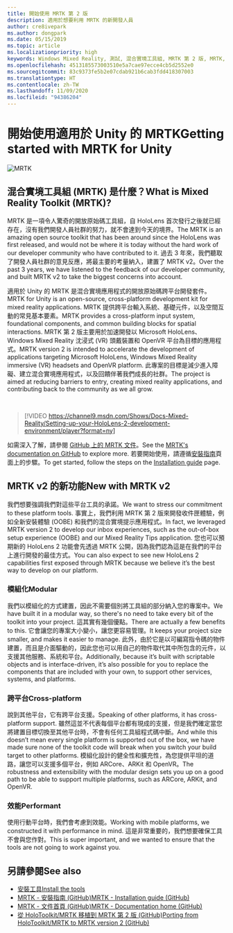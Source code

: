 ```yaml
---
title: 開始使用 MRTK 第 2 版
description: 適用於想要利用 MRTK 的新開發人員
author: cre8ivepark
ms.author: dongpark
ms.date: 05/15/2019
ms.topic: article
ms.localizationpriority: high
keywords: Windows Mixed Reality, 測試, 混合實境工具組, MRTK 第 2 版, MRTK, 工具, SDK, HoloLens, HoloLens 2
ms.openlocfilehash: 4513185573003510e5a7cae97ecce4cb5d2552e0
ms.sourcegitcommit: 83c9373fe5b2e07cdab921b6cab3fdd418307003
ms.translationtype: HT
ms.contentlocale: zh-TW
ms.lasthandoff: 11/09/2020
ms.locfileid: "94386204"
---
```

# <a name="getting-started-with-mrtk-for-unity"></a><span data-ttu-id="99119-104">開始使用適用於 Unity 的 MRTK</span><span class="sxs-lookup"><span data-stu-id="99119-104">Getting started with MRTK for Unity</span></span>
![MRTK](../../design/images/MRTK_UX_Hero.png)

## <a name="what-is-mixed-reality-toolkit-mrtk"></a><span data-ttu-id="99119-106">混合實境工具組 (MRTK) 是什麼？</span><span class="sxs-lookup"><span data-stu-id="99119-106">What is Mixed Reality Toolkit (MRTK)?</span></span>
<span data-ttu-id="99119-107">MRTK 是一項令人驚奇的開放原始碼工具組，自 HoloLens 首次發行之後就已經存在，沒有我們開發人員社群的努力，就不會達到今天的境界。</span><span class="sxs-lookup"><span data-stu-id="99119-107">The MRTK is an amazing open source toolkit that has been around since the HoloLens was first released, and would not be where it is today without the hard work of our developer community who have contributed to it.</span></span> <span data-ttu-id="99119-108">過去 3 年來，我們聽取了開發人員社群的意見反應，將最主要的考量納入，建置了 MRTK v2。</span><span class="sxs-lookup"><span data-stu-id="99119-108">Over the past 3 years, we have listened to the feedback of our developer community, and built MRTK v2 to take the biggest concerns into account.</span></span>  

<span data-ttu-id="99119-109">適用於 Unity 的 MRTK 是混合實境應用程式的開放原始碼跨平台開發套件。</span><span class="sxs-lookup"><span data-stu-id="99119-109">MRTK for Unity is an open-source, cross-platform development kit for mixed reality applications.</span></span> <span data-ttu-id="99119-110">MRTK 提供跨平台輸入系統、基礎元件，以及空間互動的常見基本要素。</span><span class="sxs-lookup"><span data-stu-id="99119-110">MRTK provides a cross-platform input system, foundational components, and common building blocks for spatial interactions.</span></span> <span data-ttu-id="99119-111">MRTK 第 2 版主要用於加速開發以 Microsoft HoloLens、Windows Mixed Reality 沈浸式 (VR) 頭戴裝置和 OpenVR 平台為目標的應用程式。</span><span class="sxs-lookup"><span data-stu-id="99119-111">MRTK version 2 is intended to accelerate the development of applications targeting Microsoft HoloLens, Windows Mixed Reality immersive (VR) headsets and OpenVR platform.</span></span> <span data-ttu-id="99119-112">此專案的目標是減少進入障礙、建立混合實境應用程式，以及回饋伴著我們成長的社群。</span><span class="sxs-lookup"><span data-stu-id="99119-112">The project is aimed at reducing barriers to entry, creating mixed reality applications, and contributing back to the community as we all grow.</span></span>

<br>

>[!VIDEO https://channel9.msdn.com/Shows/Docs-Mixed-Reality/Setting-up-your-HoloLens-2-development-environment/player?format=ny]

<span data-ttu-id="99119-113">如需深入了解，請參閱 [GitHub 上的 MRTK 文件](https://microsoft.github.io/MixedRealityToolkit-Unity/README.html)。</span><span class="sxs-lookup"><span data-stu-id="99119-113">See the [MRTK's documentation on GitHub](https://microsoft.github.io/MixedRealityToolkit-Unity/README.html) to explore more.</span></span> <span data-ttu-id="99119-114">若要開始使用，請遵循[安裝指南](https://microsoft.github.io/MixedRealityToolkit-Unity/Documentation/Installation.html)頁面上的步驟。</span><span class="sxs-lookup"><span data-stu-id="99119-114">To get started, follow the steps on the [Installation guide](https://microsoft.github.io/MixedRealityToolkit-Unity/Documentation/Installation.html) page.</span></span>


## <a name="new-with-mrtk-v2"></a><span data-ttu-id="99119-115">MRTK v2 的新功能</span><span class="sxs-lookup"><span data-stu-id="99119-115">New with MRTK v2</span></span>
<span data-ttu-id="99119-116">我們想要強調我們對這些平台工具的承諾。</span><span class="sxs-lookup"><span data-stu-id="99119-116">We want to stress our commitment to these platform tools.</span></span>  <span data-ttu-id="99119-117">事實上，我們利用 MRTK 第 2 版來開發收件匣體驗，例如全新安裝體驗 (OOBE) 和我們的混合實境提示應用程式。</span><span class="sxs-lookup"><span data-stu-id="99119-117">In fact, we leveraged MRTK version 2 to develop our inbox experiences, such as the out-of-box setup experience (OOBE) and our Mixed Reality Tips application.</span></span> <span data-ttu-id="99119-118">您也可以預期新的 HoloLens 2 功能會先透過 MRTK 公開，因為我們認為這是在我們的平台上進行開發的最佳方式。</span><span class="sxs-lookup"><span data-stu-id="99119-118">You can also expect to see new HoloLens 2 capabilities first exposed through MRTK because we believe it’s the best way to develop on our platform.</span></span> 

### <a name="modular"></a><span data-ttu-id="99119-119">模組化</span><span class="sxs-lookup"><span data-stu-id="99119-119">Modular</span></span>
<span data-ttu-id="99119-120">我們以模組化的方式建置，因此不需要個別將工具組的部分納入您的專案中。</span><span class="sxs-lookup"><span data-stu-id="99119-120">We have built it in a modular way, so there's no need to take every bit of the toolkit into your project.</span></span>  <span data-ttu-id="99119-121">這其實有幾個優點。</span><span class="sxs-lookup"><span data-stu-id="99119-121">There are actually a few benefits to this.</span></span>  <span data-ttu-id="99119-122">它會讓您的專案大小變小，讓您更容易管理。</span><span class="sxs-lookup"><span data-stu-id="99119-122">It keeps your project size smaller, and makes it easier to manage.</span></span>  <span data-ttu-id="99119-123">此外，由於它是以可編寫指令碼的物件建置，而且是介面驅動的，因此您也可以用自己的物件取代其中所包含的元件，以支援其他服務、系統和平台。</span><span class="sxs-lookup"><span data-stu-id="99119-123">Additionally, because it’s built with scriptable objects and is interface-driven, it’s also possible for you to replace the components that are included with your own, to support other services, systems, and platforms.</span></span>

### <a name="cross-platform"></a><span data-ttu-id="99119-124">跨平台</span><span class="sxs-lookup"><span data-stu-id="99119-124">Cross-platform</span></span>
<span data-ttu-id="99119-125">說到其他平台，它有跨平台支援。</span><span class="sxs-lookup"><span data-stu-id="99119-125">Speaking of other platforms, it has cross-platform support.</span></span>  <span data-ttu-id="99119-126">雖然這並不代表每個平台都有現成的支援，但是我們確定當您將建置目標切換至其他平台時，不會有任何工具組程式碼中斷。</span><span class="sxs-lookup"><span data-stu-id="99119-126">And while this doesn’t mean every single platform is supported out of the box, we have made sure none of the toolkit code will break when you switch your build target to other platforms.</span></span>  <span data-ttu-id="99119-127">模組化設計的健全性和擴充性，為您提供平坦的道路，讓您可以支援多個平台，例如 ARCore、ARKit 和 OpenVR。</span><span class="sxs-lookup"><span data-stu-id="99119-127">The robustness and extensibility with the modular design sets you up on a good path to be able to support multiple platforms, such as ARCore, ARKit, and OpenVR.</span></span>

### <a name="performant"></a><span data-ttu-id="99119-128">效能</span><span class="sxs-lookup"><span data-stu-id="99119-128">Performant</span></span>
<span data-ttu-id="99119-129">使用行動平台時，我們會考慮到效能。</span><span class="sxs-lookup"><span data-stu-id="99119-129">Working with mobile platforms, we constructed it with performance in mind.</span></span>  <span data-ttu-id="99119-130">這是非常重要的，我們想要確保工具不會與您作對。</span><span class="sxs-lookup"><span data-stu-id="99119-130">This is super important, and we wanted to ensure that the tools are not going to work against you.</span></span>

## <a name="see-also"></a><span data-ttu-id="99119-131">另請參閱</span><span class="sxs-lookup"><span data-stu-id="99119-131">See also</span></span>
* [<span data-ttu-id="99119-132">安裝工具</span><span class="sxs-lookup"><span data-stu-id="99119-132">Install the tools</span></span>](../install-the-tools.md)
* [<span data-ttu-id="99119-133">MRTK - 安裝指南 (GitHub)</span><span class="sxs-lookup"><span data-stu-id="99119-133">MRTK - Installation guide (GitHub)</span></span>](https://microsoft.github.io/MixedRealityToolkit-Unity/Documentation/Installation.html)
* [<span data-ttu-id="99119-134">MRTK - 文件首頁 (GitHub)</span><span class="sxs-lookup"><span data-stu-id="99119-134">MRTK - Documentation home (GitHub)</span></span>](https://microsoft.github.io/MixedRealityToolkit-Unity/README.html)
* [<span data-ttu-id="99119-135">從 HoloToolkit/MRTK 移植到 MRTK 第 2 版 (GitHub)</span><span class="sxs-lookup"><span data-stu-id="99119-135">Porting from HoloToolkit/MRTK to MRTK version 2 (GitHub)</span></span>](https://microsoft.github.io/MixedRealityToolkit-Unity/Documentation/HTKToMRTKPortingGuide.html)
